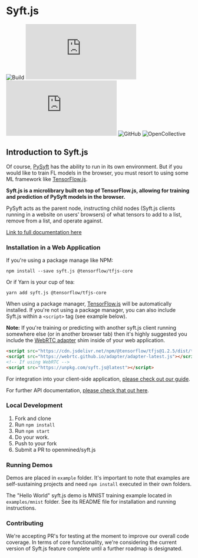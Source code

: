 # Syft.js

![Build](https://img.shields.io/github/workflow/status/OpenMined/syft.js/Run%20tests%20and%20coverage)
![codecov](https://img.shields.io/codecov/c/github/OpenMined/syft.js)
![npm](https://img.shields.io/npm/v/@openmined/syft.js)
![GitHub](https://img.shields.io/github/license/OpenMined/syft.js.svg)
![OpenCollective](https://img.shields.io/opencollective/all/openmined)

## Introduction to Syft.js

Of course, [PySyft](https://github.com/openmined/pysyft) has the ability to run in its own environment. But if you would like to train FL models in the browser, you must resort to using some ML framework like [TensorFlow.js](https://js.tensorflow.org/).

**Syft.js is a microlibrary built on top of TensorFlow.js, allowing for training and prediction of PySyft models in the browser.**

PySyft acts as the parent node, instructing child nodes \(Syft.js clients running in a website on users' browsers\) of what tensors to add to a list, remove from a list, and operate against.

[Link to full documentation here](https://docs.openmined.org/syft-js)

### Installation in a Web Application

If you're using a package manage like NPM:

```text
npm install --save syft.js @tensorflow/tfjs-core
```

Or if Yarn is your cup of tea:

```text
yarn add syft.js @tensorflow/tfjs-core
```

When using a package manager, [TensorFlow.js](https://www.tensorflow.org/js) will be automatically installed. If you're not using a package manager, you can also include Syft.js within a `<script>` tag (see example below).

**Note:** If you're training or predicting with another syft.js client running somewhere else (or in another browser tab) then it's highly suggested you include the [WebRTC adapter](https://github.com/webrtc/adapter) shim inside of your web application.

```html
<script src="https://cdn.jsdelivr.net/npm/@tensorflow/tfjs@1.2.5/dist/tf.min.js"></script>
<script src="https://webrtc.github.io/adapter/adapter-latest.js"></script>
<!-- If using WebRTC -->
<script src="https://unpkg.com/syft.js@latest"></script>
```

For integration into your client-side application, [please check out our guide](https://docs.openmined.org/syft-js/guide).

For further API documentation, [please check that out here](https://docs.openmined.org/syft-js/api-documentation).

### Local Development

1. Fork and clone
2. Run `npm install`
3. Run `npm start`
4. Do your work.
5. Push to your fork
6. Submit a PR to openmined/syft.js

### Running Demos

Demos are placed in `example` folder. It's important to note
that examples are self-sustaining projects and need `npm install`
executed in their own folders.

The "Hello World" syft.js demo is MNIST training example located in `examples/mnist` folder.
See its README file for installation and running instructions.

### Contributing

We're accepting PR's for testing at the moment to improve our overall code coverage. In terms of core functionality, we're considering the current version of Syft.js feature complete until a further roadmap is designated.
